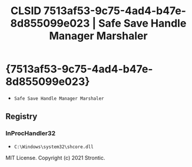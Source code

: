 ﻿---
title: "CLSID 7513af53-9c75-4ad4-b47e-8d855099e023 | Safe Save Handle Manager Marshaler"
excerpt: What is COM-Object CLSID 7513af53-9c75-4ad4-b47e-8d855099e023?
---

# {7513af53-9c75-4ad4-b47e-8d855099e023}

* `Safe Save Handle Manager Marshaler`

## Registry


### InProcHandler32

* `C:\Windows\system32\shcore.dll`

MIT License. Copyright (c) 2021 Strontic.


